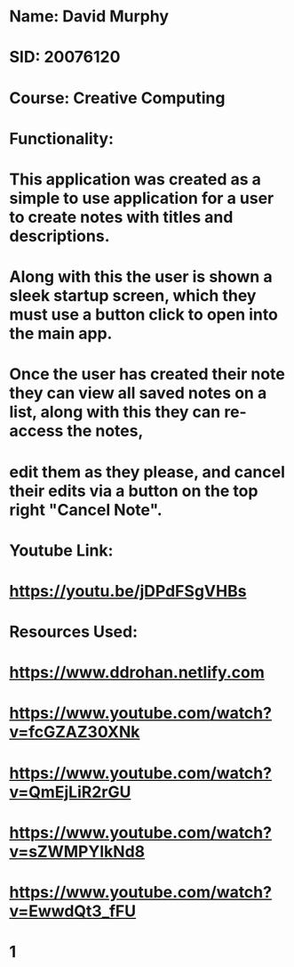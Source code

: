 # Name: David Murphy
#  SID: 20076120
#  Course: Creative Computing

#  Functionality:
#  This application was created as a simple to use application for a user to create notes with titles and descriptions.
#  Along with this the user is shown a sleek startup screen, which they must use a button click to open into the main app.
#  Once the user has created their note they can view all saved notes on a list, along with this they can re-access the notes,
#  edit them as they please, and cancel their edits via a button on the top right "Cancel Note".


#  Youtube Link:
#  https://youtu.be/jDPdFSgVHBs


#  Resources Used:
#  https://www.ddrohan.netlify.com
#  https://www.youtube.com/watch?v=fcGZAZ30XNk
#  https://www.youtube.com/watch?v=QmEjLiR2rGU
#  https://www.youtube.com/watch?v=sZWMPYIkNd8
#  https://www.youtube.com/watch?v=EwwdQt3_fFU
#  1







